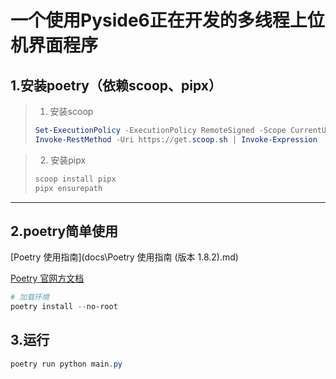 # 一个使用Pyside6正在开发的多线程上位机界面程序

## 1.安装poetry（依赖scoop、pipx）

> 1. 安装scoop
>
> ```powershell
> Set-ExecutionPolicy -ExecutionPolicy RemoteSigned -Scope CurrentUser
> Invoke-RestMethod -Uri https://get.scoop.sh | Invoke-Expression
> ```

>   2. 安装pipx
>
> ```powershell
> scoop install pipx
> pipx ensurepath
> ```

---

## 2.poetry简单使用

[Poetry 使用指南](docs\Poetry 使用指南 (版本 1.8.2).md)

[Poetry 官网方文档](https://python-poetry.org/docs/#system-requirements)

```powershell
# 加载环境
poetry install --no-root
```

## 3.运行

```powershell
poetry run python main.py
```
